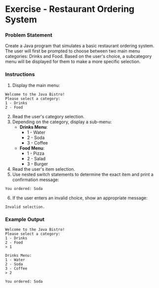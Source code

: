# Exercise - Restaurant Ordering System

### Problem Statement
Create a Java program that simulates a basic restaurant ordering system. The user will first be prompted to choose between two main menu categories: Drinks and Food. Based on the user's choice, a subcategory menu will be displayed for them to make a more specific selection.

### Instructions
1. Display the main menu:
```
Welcome to the Java Bistro!
Please select a category:
1 - Drinks
2 - Food
```
2. Read the user's category selection.
3. Depending on the category, display a sub-menu:
   - **Drinks Menu**:
     - 1 - Water
     - 2 - Soda
     - 3 - Coffee
   - **Food Menu**:
     - 1 - Pizza
     - 2 - Salad
     - 3 - Burger
4. Read the user's item selection.
5. Use nested switch statements to determine the exact item and print a confirmation message:
```
You ordered: Soda
```
6. If the user enters an invalid choice, show an appropriate message:
```
Invalid selection.
```

### Example Output
```
Welcome to the Java Bistro!
Please select a category:
1 - Drinks
2 - Food
> 1

Drinks Menu:
1 - Water
2 - Soda
3 - Coffee
> 2

You ordered: Soda
```